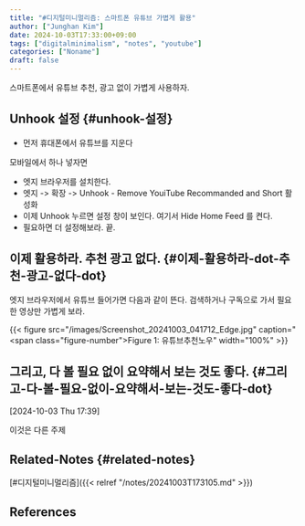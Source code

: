 ```yaml
---
title: "#디지털미니멀리즘: 스마트폰 유튜브 가볍게 활용"
author: ["Junghan Kim"]
date: 2024-10-03T17:33:00+09:00
tags: ["digitalminimalism", "notes", "youtube"]
categories: ["Noname"]
draft: false
---
```


스마트폰에서 유튜브 추천, 광고 없이 가볍게 사용하자.

<!--more-->


## Unhook 설정 {#unhook-설정}

-   먼저 휴대폰에서 유튜브를 지운다

모바일에서 하나 넣자면

-   엣지 브라우저를 설치한다.
-   엣지 -&gt; 확장 -&gt; Unhook - Remove YouiTube Recommanded and Short 활성화
-   이제 Unhook 누르면 설정 창이 보인다. 여기서 Hide Home Feed 를 켠다.
-   필요하면 더 설정해보라. 끝.


## 이제 활용하라. 추천 광고 없다. {#이제-활용하라-dot-추천-광고-없다-dot}

엣지 브라우저에서 유튜브 들어가면 다음과 같이 뜬다. 검색하거나 구독으로 가서 필요한 영상만 가볍게 보라.

{{< figure src="/images/Screenshot_20241003_041712_Edge.jpg" caption="<span class=\"figure-number\">Figure 1: </span>유튜브추천노우" width="100%" >}}


## 그리고, 다 볼 필요 없이 요약해서 보는 것도 좋다. {#그리고-다-볼-필요-없이-요약해서-보는-것도-좋다-dot}

<span class="timestamp-wrapper"><span class="timestamp">[2024-10-03 Thu 17:39]</span></span>

이것은 다른 주제


## Related-Notes {#related-notes}

[#디지털미니멀리즘]({{< relref "/notes/20241003T173105.md" >}})

## References

<style>.csl-entry{text-indent: -1.5em; margin-left: 1.5em;}</style><div class="csl-bib-body">
</div>
